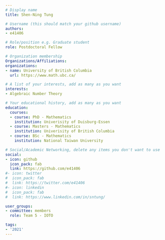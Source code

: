 ```yaml
---
# Display name
title: Shen-Ning Tung

# Username (this should match your github username)
authors:
- e41406

# Role/position e.g. Graduate student
role: Postdoctoral Fellow

# Organization membership
Organizations/Affiliations:
organizations:
- name: University of British Columbia
  url: https://www.math.ubc.ca/

# A list of your interests, add as many as you want
interests:
- Algebraic Number Theory

# Your educational history, add as many as you want
education:
  courses:
  - course: PhD - Mathematics
    institution: Univerisity of Duisburg-Essen
  - course: Masters - Mathematics
    institution: Univerisity of British Columbia
  - course: BSc - Mathematics
    institution: National Taiwan University

# Social/Academic Networking, delete any items you don't want to use
social:
- icon: github
  icon_pack: fab
  link: https://github.com/e41406
#- icon: twitter
#  icon_pack: fab
#  link: https://twitter.com/e41406
#- icon: linkedin
#  icon_pack: fab
#  link: https://www.linkedin.com/in/sntung/

user_groups:
- committee: members
  role: Team 5 - IOTO

tags:
- '2021'
---
```

